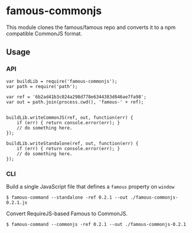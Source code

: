 famous-commonjs
===============

This module clones the famous/famous repo and converts it to a npm compatible 
CommonJS format.

Usage
-----

### API

```
var buildLib = require('famous-commonjs');
var path = require('path');

var ref = '6b2ad41b3c024a298d778e6344383d846ae7fa98';
var out = path.join(process.cwd(), 'famous-' + ref);


buildLib.writeCommonJS(ref, out, function(err) {
    if (err) { return console.error(err); }
    // do something here.
});

buildLib.writeStandalone(ref, out, function(err) {
    if (err) { return console.error(err); }
    // do something here.
});

```

### CLI

Build a single JavaScript file that defines a `famous` property on `window`

``` 
$ famous-command --standalone -ref 0.2.1 --out ./famous-commonjs-0.2.1.js
```

Convert RequireJS-based Famous to CommonJS.
```
$ famous-command --commonjs -ref 0.2.1 --out ./famous-commonjs-0.2.1
```
